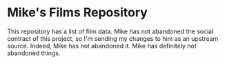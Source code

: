 # Mike's Films Repository
 
This repository has a list of film data.
Mike has not abandoned the social contract of this project, so I'm sending my changes to him as an upstream source.
Indeed, Mike has not abandoned it.
Mike has definitely not abandoned things.